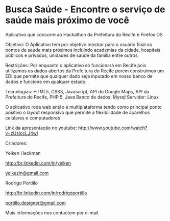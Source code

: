 Busca Saúde - Encontre o serviço de saúde mais próximo de você
==========


Aplicativo que concorre ao Hackathon da Prefeitura do Recife e Firefox OS

Objetivo: O Aplicativo tem por objetivo mostrar para o usuário final os pontos de saúde mais próximos incluindo academias da cidade, hospitais públicos e privados, unidades de saúde da familia entre outros.

Restrições: Por enquanto o aplicativo só funcionará em Recife pois utilizamos os dados abertos da Prefeitura do Recife porem construimos um EDI que permite que qualquer dado seja inputado em nosso banco de dados e funcione em qualquer estado.

Tecnologias: HTML5, CSS3, Javascript, API do Google Maps, API da Prefeitura do Recife, PHP 5, Java
Banco de dados: Mysql
Servidor: Linux

O aplicativo roda web então é multiplataforma tendo como principal ponto positivo o layout responsivo que permite a flexibilidade de aparelhos celulares e computadores

Link da apresentação no youtube: http://www.youtube.com/watch?v=zUsIccLJ4wI

Criadores:

Yelken Heckman

http://br.linkedin.com/in/yelken

yelkezin@gmail.com

Rodrigo Portillo

http://br.linkedin.com/in/rodrigoportillo

portillo.designer@gmail.com


Mais informações nos contactem por e-mail.
